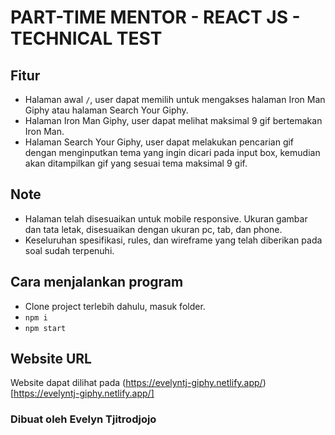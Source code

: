 # PART-TIME MENTOR - REACT JS - TECHNICAL TEST

## Fitur

+ Halaman awal `/`, user dapat memilih untuk mengakses halaman Iron Man Giphy atau halaman Search Your Giphy.
+ Halaman Iron Man Giphy, user dapat melihat maksimal 9 gif bertemakan Iron Man.
+ Halaman Search Your Giphy, user dapat melakukan pencarian gif dengan menginputkan tema yang ingin dicari pada input box, kemudian akan ditampilkan gif yang sesuai tema maksimal 9 gif.

## Note

+ Halaman telah disesuaikan untuk mobile responsive. Ukuran gambar dan tata letak, disesuaikan dengan ukuran pc, tab, dan phone.
+ Keseluruhan spesifikasi, rules, dan wireframe yang telah diberikan pada soal sudah terpenuhi.

## Cara menjalankan program

+ Clone project terlebih dahulu, masuk folder.
+ `npm i`
+ `npm start`

## Website URL

Website dapat dilihat pada (https://evelyntj-giphy.netlify.app/)[https://evelyntj-giphy.netlify.app/]

### Dibuat oleh Evelyn Tjitrodjojo
